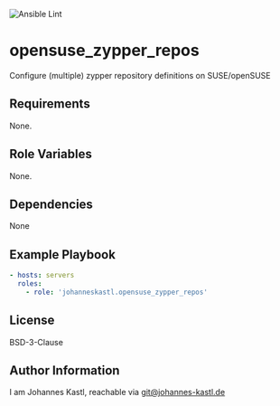 ![Ansible Lint](https://github.com/johanneskastl/ansible-role-opensuse_zypper_repos/workflows/Ansible%20Lint/badge.svg)

# opensuse_zypper_repos

Configure (multiple) zypper repository definitions on SUSE/openSUSE

## Requirements

None.

## Role Variables

None.

## Dependencies

None

## Example Playbook

```yaml
- hosts: servers
  roles:
    - role: 'johanneskastl.opensuse_zypper_repos'
```

## License

BSD-3-Clause

## Author Information

I am Johannes Kastl, reachable via git@johannes-kastl.de
